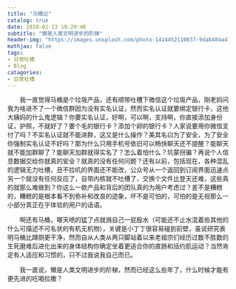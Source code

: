 ```yaml
---
title: "马桶记"
catalog: true
date: 2018-02-13 19:29:48
subtitle: "懒是人类文明进步的阶梯"
header-img: "https://images.unsplash.com/photo-1414452110837-9dab484a417d?ixlib=rb-0.3.5&s=3ade4ded28eddc723908a1794e27ee6f&auto=format&fit=crop&w=1355&q=80"
mathjax: false
tags:
- 日常吐槽
- Blog
catagories:
- 日常吐槽
---
```

&emsp;&emsp;我一直觉得马桶是个垃圾产品，还有顺带吐槽下微信这个垃圾产品，刚老妈问我为啥进不了一个微信群因为没有实名认证，然而实名认证就要绑定银行卡，这他大姨妈的什么鬼逻辑？你要实名认证，好啊，可以啊，支持啊，你直接添加身份证，护照，不就好了？要个毛的银行卡？添加个卵的银行卡？人家说要用你微信支付了吗？不实名认证就不能进群，这又是什么操作？美其名曰为了安全，为了安全你强制实名认证不好吗？那为什么只用手机号依旧可以畅快聊天还不提醒？能聊天就不能加群聊了？能聊天加群就得实名了？怎么着怕什么？坑蒙拐骗？再说个人信息数据交给你就真的安全？就真的没有任何问题？还有以前，包括现在，各种混乱的逻辑无力吐槽，丑不拉叽的界面还不能改，公众号从一个返回到订阅界面迅速点另一个就没有任何反应了，自带内核就不吐槽了，交换个文件比登天还难，这些真的就那么难做到？你这么一款产品和背后的团队真的为用户考虑过？差不是糟糕的，糟糕的是根本看不到弥补和改良的迹象，坏不是可怕的，可怕的是无视那么一小部分真正在乎体验的用户的话语。

&emsp;&emsp;啊还有马桶，哪天喷的猛了点就溅自己一屁股水（可能还不止水混着些其他的什么可描述不可名状的有机无机物），关键是小丁丁很容易碰到前壁，虽说研究表明马桶比蹲厕更干净，然而自从人类从两只脚站着以来老祖宗们经历过数不胜数的生死磨难后进化出来的身体结构你确定坐着更适合你的直肠和括约肌运动？当然肯定有人适应和习惯的，只不过我说我自己而已。

&emsp;&emsp;我一直说，懒是人类文明进步的阶梯，然而已经这么些年了，什么时候才能有更先进的吃喝拉撒？

